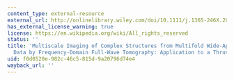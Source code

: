 ```yaml
---
content_type: external-resource
external_url: http://onlinelibrary.wiley.com/doi/10.1111/j.1365-246X.2004.02442.x/full
has_external_license_warning: true
license: https://en.wikipedia.org/wiki/All_rights_reserved
status: ''
title: 'Multiscale Imaging of Complex Structures from Multifold Wide-Aperture Seismic
  Data by Frequency-Domain Full-Wave Tomography: Application to a Thrust Belt'
uid: f0d0520e-982c-46c5-815d-9a20796d74e4
wayback_url: ''
---
```

